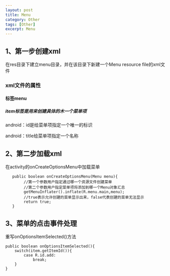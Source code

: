 ```yaml
---
layout: post
title: Menu
category: Other
tags: [Other]
excerpt: Menu
---
```


## 1、第一步创建xml ##

在res目录下建立menu目录，并在该目录下新建一个Menu resource file的xml文件

### xml文件的属性 ###

#### 标签menu ####

##### item标签是用来创建具体的木一个菜单项 #####

android：id是给菜单项指定一个唯一的标识

android：title给菜单项指定一个名称


## 2、第二步加载xml ##

在activity的onCreateOptionsMenu中加载菜单

	   public boolean onCreateOptionsMenu(Menu menu){
			//第一个参数用户指定通过哪一个资源文件创建菜单
			//第二个参数用户指定菜单项将添加到哪一个Menu对象汇总
			getMenuInflater().inflate(R.menu.main,menu);
			//true表示允许创建的菜单显示出来，false代表创建的菜单无法显示
			return true;
	   }


## 3、菜单的点击事件处理 ##

重写onOptionsItemSelected()方法

	public boolean onOptionsItemSelected(){
		switch(item.getItemId()){
			case R.id.add:
				break;
		}
	}











